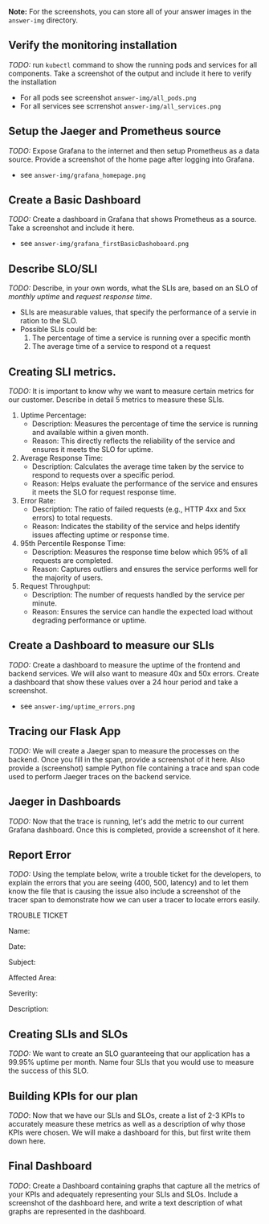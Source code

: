 **Note:** For the screenshots, you can store all of your answer images in the `answer-img` directory.

## Verify the monitoring installation

*TODO:* run `kubectl` command to show the running pods and services for all components. Take a screenshot of the output and include it here to verify the installation
- For all pods see screenshot `answer-img/all_pods.png`
- For all services see scrrenshot `answer-img/all_services.png`

## Setup the Jaeger and Prometheus source
*TODO:* Expose Grafana to the internet and then setup Prometheus as a data source. Provide a screenshot of the home page after logging into Grafana.
- see `answer-img/grafana_homepage.png`

## Create a Basic Dashboard
*TODO:* Create a dashboard in Grafana that shows Prometheus as a source. Take a screenshot and include it here.
- see `answer-img/grafana_firstBasicDashoboard.png`

## Describe SLO/SLI
*TODO:* Describe, in your own words, what the SLIs are, based on an SLO of *monthly uptime* and *request response time*.
- SLIs are measurable values, that specify the performance of a servie in ration to the SLO. 
- Possible SLIs could be:
  1. The percentage of time a service is running over a specific month
  2. The average time of a service to respond ot a request

## Creating SLI metrics.
*TODO:* It is important to know why we want to measure certain metrics for our customer. Describe in detail 5 metrics to measure these SLIs. 
1. Uptime Percentage:
    - Description: Measures the percentage of time the service is running and available within a given month.
    - Reason: This directly reflects the reliability of the service and ensures it meets the SLO for uptime.
2. Average Response Time:
    - Description: Calculates the average time taken by the service to respond to requests over a specific period.
    - Reason: Helps evaluate the performance of the service and ensures it meets the SLO for request response time.
3. Error Rate:
    - Description: The ratio of failed requests (e.g., HTTP 4xx and 5xx errors) to total requests.
    - Reason: Indicates the stability of the service and helps identify issues affecting uptime or response time.
4. 95th Percentile Response Time:
    - Description: Measures the response time below which 95% of all requests are completed.
    - Reason: Captures outliers and ensures the service performs well for the majority of users.
5. Request Throughput:
    - Description: The number of requests handled by the service per minute.
    - Reason: Ensures the service can handle the expected load without degrading performance or uptime.

## Create a Dashboard to measure our SLIs
*TODO:* Create a dashboard to measure the uptime of the frontend and backend services. We will also want to measure 40x and 50x errors. Create a dashboard that show these values over a 24 hour period and take a screenshot.
- see `answer-img/uptime_errors.png`

## Tracing our Flask App
*TODO:*  We will create a Jaeger span to measure the processes on the backend. Once you fill in the span, provide a screenshot of it here. Also provide a (screenshot) sample Python file containing a trace and span code used to perform Jaeger traces on the backend service.

## Jaeger in Dashboards
*TODO:* Now that the trace is running, let's add the metric to our current Grafana dashboard. Once this is completed, provide a screenshot of it here.

## Report Error
*TODO:* Using the template below, write a trouble ticket for the developers, to explain the errors that you are seeing (400, 500, latency) and to let them know the file that is causing the issue also include a screenshot of the tracer span to demonstrate how we can user a tracer to locate errors easily.

TROUBLE TICKET

Name:

Date:

Subject:

Affected Area:

Severity:

Description:


## Creating SLIs and SLOs
*TODO:* We want to create an SLO guaranteeing that our application has a 99.95% uptime per month. Name four SLIs that you would use to measure the success of this SLO.

## Building KPIs for our plan
*TODO*: Now that we have our SLIs and SLOs, create a list of 2-3 KPIs to accurately measure these metrics as well as a description of why those KPIs were chosen. We will make a dashboard for this, but first write them down here.

## Final Dashboard
*TODO*: Create a Dashboard containing graphs that capture all the metrics of your KPIs and adequately representing your SLIs and SLOs. Include a screenshot of the dashboard here, and write a text description of what graphs are represented in the dashboard.  

